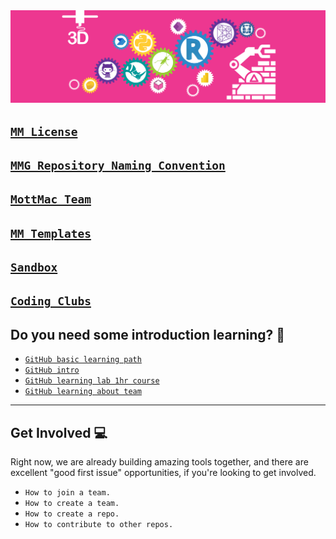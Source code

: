 <div align="center">
	<img src="https://github.com/mottmacdonaldglobal/.github/raw/main/images/Automation&Computational Design_MM_colors.png" width="960" alt="MottMacdonald">
</div>

## [`MM License`](https://github.com/mottmacdonaldglobal/.github/blob/main/LICENSE)
## [`MMG Repository Naming Convention`](https://mottmac.sharepoint.com/:b:/s/pr-00019/EeVPhHji3IdBsbHLj8lRs9EBDwv1z-TosgY9dkEaLz7qXw?e=HYLrRD&isSPOFile=1)
## [`MottMac Team`](https://github.com/orgs/mottmacdonaldglobal/teams/mottmac)
## [`MM Templates`](https://github.com/orgs/mottmacdonaldglobal/repositories?q=&type=template&language=&sort=)
## [`Sandbox`](https://github.com/mottmacdonaldglobal/Sandbox)
## [`Coding Clubs`](https://github.com/orgs/mottmacdonaldglobal/teams/coding-clubs)
## Do you need some introduction learning? 📖
* [`GitHub basic learning path`](https://portal.pinnacleseries.com/#/learningcenter/series?learningPathId=a6b54a3d-cba1-42cd-8935-7bc57eb68f56)
* [`GitHub intro`](https://portal.pinnacleseries.com/#/home)
* [`GitHub learning lab 1hr course`](https://lab.github.com/githubtraining/introduction-to-github)
* [`GitHub learning about team`](https://docs.github.com/en/enterprise-server@3.3/organizations/organizing-members-into-teams/about-teams)

----

## Get Involved 💻

Right now, we are already building amazing tools together, and there are excellent "good first issue" opportunities, if you're looking to get involved.

* `How to join a team.`
* `How to create a team.`
* `How to create a repo.`
* `How to contribute to other repos.`

